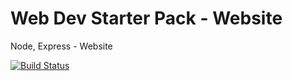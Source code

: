 # Web Dev Starter Pack - Website
Node, Express - Website

[![Build Status](https://travis-ci.org/RonanC/webdevstarterpack.svg?branch=master)](https://travis-ci.org/RonanC/webdevstarterpack)
